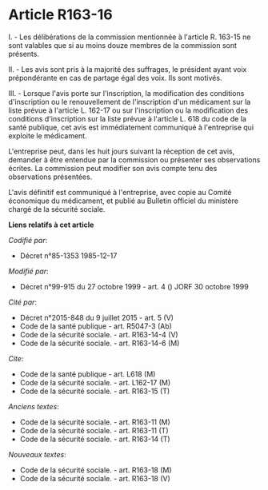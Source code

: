 # Article R163-16

I. - Les délibérations de la commission mentionnée à l'article R. 163-15 ne sont valables que si au moins douze membres de la
commission sont présents.

II. - Les avis sont pris à la majorité des suffrages, le président ayant voix prépondérante en cas de partage égal des voix.
Ils sont motivés.

III. - Lorsque l'avis porte sur l'inscription, la modification des conditions d'inscription ou le renouvellement de
l'inscription d'un médicament sur la liste prévue à l'article L. 162-17 ou sur l'inscription ou la modification des
conditions d'inscription sur la liste prévue à l'article L. 618 du code de la santé publique, cet avis est immédiatement
communiqué à l'entreprise qui exploite le médicament.

L'entreprise peut, dans les huit jours suivant la réception de cet avis, demander à être entendue par la commission ou
présenter ses observations écrites. La commission peut modifier son avis compte tenu des observations présentées.

L'avis définitif est communiqué à l'entreprise, avec copie au Comité économique du médicament, et publié au Bulletin officiel
du ministère chargé de la sécurité sociale.

**Liens relatifs à cet article**

_Codifié par_:

  - Décret n°85-1353 1985-12-17

_Modifié par_:

  - Décret n°99-915 du 27 octobre 1999 - art. 4 () JORF 30 octobre 1999

_Cité par_:

  - Décret n°2015-848 du 9 juillet 2015 - art. 5 (V)
  - Code de la santé publique - art. R5047-3 (Ab)
  - Code de la sécurité sociale. - art. R163-14-4 (V)
  - Code de la sécurité sociale. - art. R163-14-6 (M)

_Cite_:

  - Code de la santé publique - art. L618 (M)
  - Code de la sécurité sociale. - art. L162-17 (M)
  - Code de la sécurité sociale. - art. R163-15 (T)

_Anciens textes_:

  - Code de la sécurité sociale. - art. R163-11 (M)
  - Code de la sécurité sociale. - art. R163-11 (T)
  - Code de la sécurité sociale. - art. R163-14 (T)

_Nouveaux textes_:

  - Code de la sécurité sociale. - art. R163-18 (M)
  - Code de la sécurité sociale. - art. R163-18 (V)
